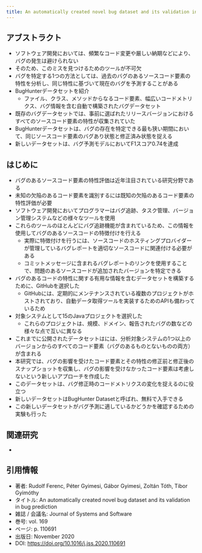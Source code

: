 ```yaml
---
title: An automatically created novel bug dataset and its validation in bug prediction
---
```

## アブストラクト
- ソフトウェア開発においては、頻繁なコード変更や厳しい納期などにより、バグの発生は避けられない
- そのため、このミスを見つけるためのツールが不可欠
- バグを特定する1つの方法としては、過去のバグのあるソースコード要素の特性を分析し、同じ特性に基づいて現在のバグを予測することがある
- BugHunterデータセットを紹介
	- ファイル、クラス、メソッドからなるコード要素、幅広いコードメトリクス、バグ情報を含む自動で構築されたバグデータセット
- 既存のバグデータセットでは、事前に選ばれたリリースバージョンにおけるすべてのソースコード要素の特性が収集されていた
- BugHunterデータセットは、バグの存在を特定できる最も狭い期間において、同じソースコード要素のバグあり状態と修正済み状態を捉える
- 新しいデータセットは、バグ予測モデルにおいてF1スコア0.74を達成
## はじめに
- バグのあるソースコード要素の特性評価は近年注目されている研究分野である
- 未知の欠陥のあるコード要素を識別するには既知の欠陥のあるコード要素の特性評価が必要
- ソフトウェア開発においてプログラマーはバグ追跡、タスク管理、バージョン管理システムなどの様々なツールを使用
- これらのツールのほとんどにバグ追跡機能が含まれているため、この情報を使用してバグのあるソースコードの特徴付けを行える
	- 実際に特徴付けを行うには、ソースコードのホスティングプロバイダーが管理しているバグレポートを適切なソースコードに関連付ける必要がある
	- コミットメッセージに含まれるバグレポートのリンクを使用することで、問題のあるソースコードが追加されたバージョンを特定できる
- バグのあるコードの特性に関する有用な情報を含むデータセットを構築するために、GitHubを選択した
	- GitHubには、定期的にメンテナンスされている複数のプロジェクトがホストされており、自動データ取得ツールを実装するためのAPIも備わっているため
- 対象システムとして15のJavaプロジェクトを選択した
	- これらのプロジェクトは、規模、ドメイン、報告されたバグの数などの様々な点で互いに異なる
- これまでに公開されたデータセットはには、分析対象システムの1つ以上のバージョンからのすべてのコード要素（バグのあるものとないものの両方）が含まれる
- 本研究では、バグの影響を受けたコード要素とその特性の修正前と修正後のスナップショットを収集し、バグの影響を受けなかったコード要素は考慮しないという新しいアプローチを作成した
- このデータセットは、バグ修正時のコードメトリクスの変化を捉えるのに役立つ
- 新しいデータセットはBugHunter Datasetと呼ばれ、無料で入手できる
- この新しいデータセットがバグ予測に適しているかどうかを確認するための実験も行った
## 関連研究
- 
## 引用情報
- 著者: Rudolf Ferenc, Péter Gyimesi, Gábor Gyimesi, Zoltán Tóth, Tibor Gyimóthy
- タイトル: An automatically created novel bug dataset and its validation in bug prediction
- 雑誌 / 会議名: Journal of Systems and Software
- 巻号: vol. 169
- ページ: p. 110691
- 出版日: November 2020
- DOI: https://doi.org/10.1016/j.jss.2020.110691
